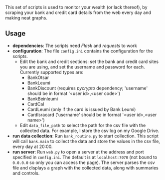 This set of scripts is used to monitor your wealth (or lack thereof), by scraping your bank and credit card details
from the web every day and making neat graphs.

Usage
-----
* **dependencies**: The scripts need *Flask* and *requests* to work
* **configuration**: The file `config.ini` contains the configuration for the scripts.
  * Edit the bank and credit sections: set the bank and credit card sites you are using, and set the username and
  password for each.
  Currently supported types are:
     * BankOtsar
     * BankLeumi
     * BankDiscount (requires *pycrypto* dependency; 'username' should be in format '\<user id\>,\<user code\>')
     * BankBeinleumi
     * CardCal
     * CardLeumi (only if the card is issued by Bank Leumi)
     * CardIsracard ('username' should be in format '\<user id\>,\<user name\>')
  * Edit `data_file_path` to select the path for the csv file with the collected data.
 For example, I store the csv log on my Google Drive.
* **run data collection**: Run `bank_routine.py` to start collection.
This script will call `bank.main` to collect the data and store the values in the csv file, every day at 20:00.
* **run server**: Run `web.py` to open a server at the address and port specified in `config.ini`.
The default is at `localhost:7070` (not bound to `0.0.0.0` so only you can access the page).
The server parses the csv file and displays a graph with the collected data, along with summaries and controls.
